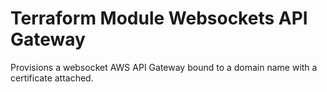 # Terraform Module Websockets API Gateway

Provisions a websocket AWS API Gateway bound to a domain name with a certificate attached.

